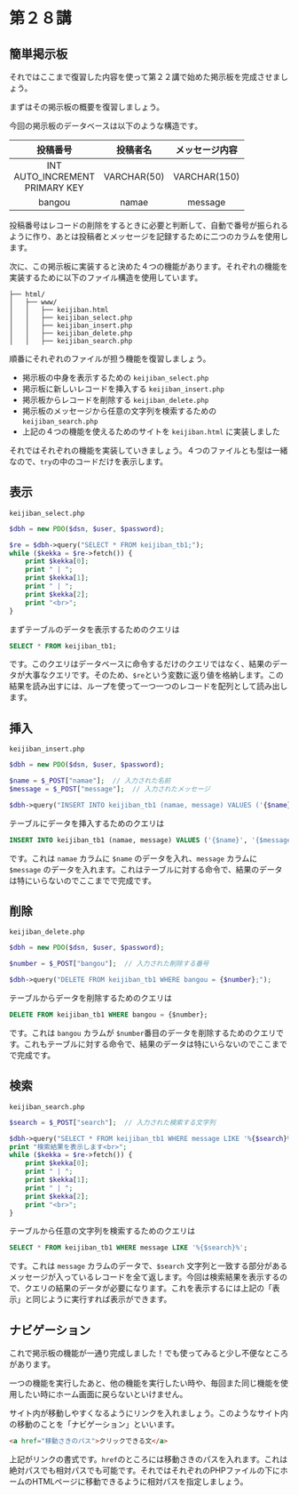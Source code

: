 # 第２８講

## 簡単掲示板

それではここまで復習した内容を使って第２２講で始めた掲示板を完成させましょう。

まずはその掲示板の概要を復習しましょう。

今回の掲示板のデータベースは以下のような構造です。

|投稿番号|投稿者名|メッセージ内容|
|:---:|:---:|:---:|
|INT <br> AUTO_INCREMENT <br> PRIMARY KEY| VARCHAR(50) | VARCHAR(150) | 
|bangou |namae | message|

投稿番号はレコードの削除をするときに必要と判断して、自動で番号が振られるように作り、あとは投稿者とメッセージを記録するために二つのカラムを使用します。

次に、この掲示板に実装すると決めた４つの機能があります。それぞれの機能を実装するために以下のファイル構造を使用しています。

```linux
├── html/ 
│   ├── www/
│   │   ├── keijiban.html
│   │   ├── keijiban_select.php
│   │   ├── keijiban_insert.php
│   │   ├── keijiban_delete.php
│   │   ├── keijiban_search.php
```

順番にそれぞれのファイルが担う機能を復習しましょう。

- 掲示板の中身を表示するための `keijiban_select.php`
- 掲示板に新しいレコードを挿入する `keijiban_insert.php`
- 掲示板からレコードを削除する `keijiban_delete.php`
- 掲示板のメッセージから任意の文字列を検索するための `keijiban_search.php`
- 上記の４つの機能を使えるためのサイトを `keijiban.html` に実装しました

それではそれぞれの機能を実装していきましょう。４つのファイルとも型は一緒なので、`try`の中のコードだけを表示します。

## 表示

`keijiban_select.php`

```php
$dbh = new PDO($dsn, $user, $password);

$re = $dbh->query("SELECT * FROM keijiban_tb1;");
while ($kekka = $re->fetch()) {
    print $kekka[0];
    print " | ";
    print $kekka[1];
    print " | ";
    print $kekka[2];
    print "<br>";
}
```

まずテーブルのデータを表示するためのクエリは 

```sql
SELECT * FROM keijiban_tb1;
```

です。このクエリはデータベースに命令するだけのクエリではなく、結果のデータが大事なクエリです。そのため、`$re`という変数に返り値を格納します。この結果を読み出すには、ループを使って一つ一つのレコードを配列として読み出します。

## 挿入

`keijiban_insert.php`

```php
$dbh = new PDO($dsn, $user, $password);

$name = $_POST["namae"];  // 入力された名前
$message = $_POST["message"];  // 入力されたメッセージ

$dbh->query("INSERT INTO keijiban_tb1 (namae, message) VALUES ('{$name}', '{$message}');");
```

テーブルにデータを挿入するためのクエリは

```sql
INSERT INTO keijiban_tb1 (namae, message) VALUES ('{$name}', '{$message}');
```

です。これは `namae` カラムに `$name` のデータを入れ、`message` カラムに `$message` のデータを入れます。これはテーブルに対する命令で、結果のデータは特にいらないのでここまでで完成です。

## 削除

`keijiban_delete.php`

```php
$dbh = new PDO($dsn, $user, $password);

$number = $_POST["bangou"];  // 入力された削除する番号

$dbh->query("DELETE FROM keijiban_tb1 WHERE bangou = {$number};");
```

テーブルからデータを削除するためのクエリは

```sql
DELETE FROM keijiban_tb1 WHERE bangou = {$number};
```

です。これは `bangou` カラムが `$number`番目のデータを削除するためのクエリです。これもテーブルに対する命令で、結果のデータは特にいらないのでここまでで完成です。

## 検索

`keijiban_search.php`

```php
$search = $_POST["search"];  // 入力された検索する文字列

$dbh->query("SELECT * FROM keijiban_tb1 WHERE message LIKE '%{$search}%';");
print "検索結果を表示します<br>";
while ($kekka = $re->fetch()) {
    print $kekka[0];
    print " | ";
    print $kekka[1];
    print " | ";
    print $kekka[2];
    print "<br>";
}
```

テーブルから任意の文字列を検索するためのクエリは

```sql
SELECT * FROM keijiban_tb1 WHERE message LIKE '%{$search}%';
```

です。これは `message` カラムのデータで、`$search` 文字列と一致する部分があるメッセージが入っているレコードを全て返します。今回は検索結果を表示するので、クエリの結果のデータが必要になります。これを表示するには上記の「表示」と同じように実行すれば表示ができます。


## ナビゲーション

これで掲示板の機能が一通り完成しました！でも使ってみると少し不便なところがあります。

一つの機能を実行したあと、他の機能を実行したい時や、毎回また同じ機能を使用したい時にホーム画面に戻らないといけません。

サイト内が移動しやすくなるようにリンクを入れましょう。このようなサイト内の移動のことを「ナビゲーション」といいます。

```html
<a href="移動さきのパス">クリックできる文</a>
```

上記がリンクの書式です。`href`のところには移動さきのパスを入れます。これは絶対パスでも相対パスでも可能です。それではそれぞれのPHPファイルの下にホームのHTMLページに移動できるように相対パスを指定しましょう。
